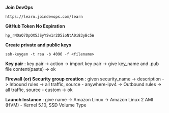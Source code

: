 **Join DevOps** 

    https://learn.joindevops.com/learn   
    
**GitHub Token No Expiration** 

    hp_rNOaQ7DpOX5JSyYSw1r2D5ioNtA0i83yBc5W  

**Create private and public keys** 

    ssh-keygen -t rsa -b 4096 -f <filename>  

**Key pair** :  key pair -> action -> import key pair -> give key_name and .pub file content(paste) -> ok  

**Firewall (or) Security group creation**  : given security_name -> description -> Inbound rules -> all traffic, source - anywhere-ipv4 -> Outbound rules -> all traffic, source - custom -> ok

**Launch Instance** : give name -> Amazon Linux -> Amazon Linux 2 AMI (HVM) - Kernel 5.10, SSD Volume Type

